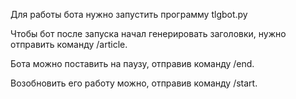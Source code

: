 Для работы бота нужно запустить программу tlgbot.py 

Чтобы бот после запуска начал генерировать заголовки, нужно отправить команду /article.

Бота можно поставить на паузу, отправив команду /end.

Возобновить его работу можно, отправив команду /start.
